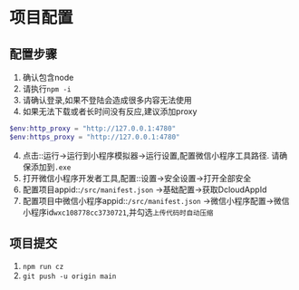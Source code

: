 # 项目配置



## 配置步骤
1. 确认包含node
2. 请执行`npm -i`
3. 请确认登录,如果不登陆会造成很多内容无法使用
4. 如果无法下载或者长时间没有反应,建议添加proxy
```powershell
$env:http_proxy = "http://127.0.0.1:4780"
$env:https_proxy = "http://127.0.0.1:4780"
```
4. 点击::运行->运行到小程序模拟器->运行设置,配置微信小程序工具路径. 请确保添加到`.exe`
5. 打开微信小程序开发者工具,配置::设置->安全设置->打开全部安全
6. 配置项目appid::`/src/manifest.json`  ->基础配置->获取DcloudAppId
7. 配置项目中微信小程序appid::`/src/manifest.json`  ->微信小程序配置->微信小程序id`wxc108778cc3730721`,并勾选`上传代码时自动压缩`

## 项目提交
1. `npm run cz`
2. `git push -u origin main`
